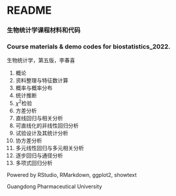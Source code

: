 # README

### 生物统计学课程材料和代码

### Course materials & demo codes for biostatistics_2022. 

生物统计学，第五版，李春喜

  1. 概论
  2. 资料整理与特征数计算
  3. 概率与概率分布
  4. 统计推断
  5. $\chi^2$检验
  6. 方差分析
  7. 直线回归与相关分析
  8. 可直线化的非线性回归分析
  9. 试验设计及其统计分析
  10. 协方差分析
  11. 多元线性回归与多元相关分析
  12. 逐步回归与通径分析
  13. 多项式回归分析
  
Powered by RStudio, RMarkdown, ggplot2, showtext

Guangdong Pharmaceutical University
